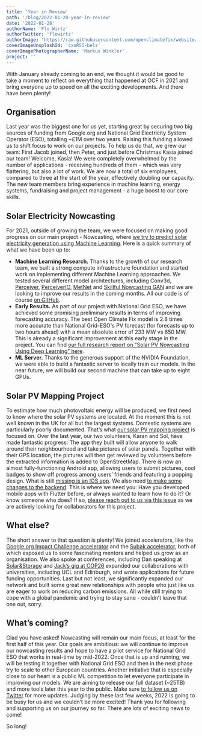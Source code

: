 ```yaml
---
title: 'Year in Review'
path: '/blog/2022-01-28-year-in-review'
date: '2022-01-28'
authorName: 'Flo Wirtz'
authorTwitter: 'flowirtz'
authorImage: 'https://raw.githubusercontent.com/openclimatefix/website/master/src/images/people/flo.jpg'
coverImageUnsplashId: 'cxoR55-bels'
coverImagePhotographerName: 'Markus Winkler'
project: ''
---
```


With January already coming to an end, we thought it would be good to take a moment to reflect on everything that happened at OCF in 2021 and bring everyone up to speed on all the exciting developments. And there have been plenty!

## Organisation

Last year was the biggest one for us yet, starting great by securing two big sources of funding from Google.org and National Grid Electricity System Operator (ESO), totalling ~£1M over two years. Raising this funding allowed us to shift focus to work on our projects. To help us do that, we grew our team: First Jacob joined, then Peter, and just before Christmas Kasia joined our team! Welcome, Kasia! We were completely overwhelmed by the number of applications - receiving hundreds of them - which was very flattering, but also a lot of work.
We are now a total of six employees, compared to three at the start of the year, effectively doubling our capacity. The new team members bring experience in machine learning, energy systems, fundraising and project management - a huge boost to our core skills.

## Solar Electricity Nowcasting

For 2021, outside of growing the team, we were focused on making good progress on our main project - Nowcasting, where [we try to predict solar electricity generation using Machine Learning](https://openclimatefix.org/projects/nowcasting). Here is a quick summary of what we have been up to:

- **Machine Learning Research.** Thanks to the growth of our research team, we built a strong compute infrastructure foundation and started work on implementing different Machine Learning approaches. We tested several different model architectures, including Conv3d, [Perceiver](https://arxiv.org/abs/2103.03206), [PerceiverIO](https://arxiv.org/abs/2107.14795), [MetNet](https://arxiv.org/abs/2003.12140) and [Skillful Nowcasting GAN](https://www.nature.com/articles/s41586-021-03854-z) and we are looking to improve our results in the coming months. All our code is of course [on GitHub](https://github.com/openclimatefix/nowcasting).
- **Early Results.** As part of our project with National Grid ESO, we have achieved some promising preliminary results in terms of improving forecasting accuracy.
  The best Open Climate Fix model is 2.8 times more accurate than National Grid-ESO's PV forecast (for forecasts up to two hours ahead) with a mean absolute error of 233 MW vs 650 MW. This is already a significant improvement at this early stage in the project. You can find [our full research report on “Solar PV Nowcasting Using Deep Learning” here](https://drive.google.com/file/d/1sDKZ8WEJlTNa5oyonbNl2xGyZ7GLXKtQ/view?usp=sharing).
- **ML Server.** Thanks to the generous support of the NVIDIA Foundation, we were able to build a fantastic server to locally train our models. In the near future, we will build our second machine that can take up to eight GPUs.

## Solar PV Mapping Project

To estimate how much photovoltaic energy will be produced, we first need to know where the solar PV systems are located. At the moment this is not well known in the UK for all but the largest systems. Domestic systems are particularly poorly documented. That’s what [our solar PV mapping project](https://www.openclimatefix.org/projects/pv-mapping) is focused on.
Over the last year, our two volunteers, Karan and Sol, have made fantastic progress: The app they built will allow anyone to walk around their neighbourhood and take pictures of solar panels. Together with their GPS location, the pictures will then get reviewed by volunteers before the extracted information is added to OpenStreetMap.
There is now an almost fully-functioning Android app, allowing users to submit pictures, cool badges to show off progress among users’ friends and featuring a popping design. What is still [missing is an IOS app](https://github.com/openclimatefix/bigsolarhunt/issues/6). We also need [to make some changes to the backend](https://github.com/openclimatefix/bigsolarhunt/issues/5). This is where we need you: Have you developed mobile apps with Flutter before, or always wanted to learn how to do it? Or know someone who does? If so, [please reach out to us via this issue](https://github.com/openclimatefix/bigsolarhunt/issues/7) as we are actively looking for collaborators for this project.

## What else?

The short answer to that question is plenty! We joined accelerators, like the [Google.org Impact Challenge accelerator](https://impactchallenge.withgoogle.com/climate2020) and the [Subak accelerator](https://climatesubak.org/the-accelerator), both of which exposed us to some fascinating mentors and helped us grow as an organisation. We also spoke at conferences, including Dan speaking at [Solar&Storage](https://www.terrapinn.com/exhibition/solar-storage-live/index.stm) and [Jack’s gig at COP26](https://twitter.com/OpenClimateFix/status/1468666452567904267) expanded our collaborations with universities, including UCL and Edinburgh, and wrote applications for future funding opportunities.
Last but not least, we significantly expanded our network and built some great new relationships with people who just like us are eager to work on reducing carbon emissions. All while still trying to cope with a global pandemic and trying to stay sane - couldn’t leave that one out, sorry.

## What’s coming?

Glad you have asked! Nowcasting will remain our main focus, at least for the first half of this year. Our goals are ambitious: we will continue to improve our nowcasting results and hope to have a pilot service for National Grid ESO that works in real-time by mid-2022. Once that is up and running, we will be testing it together with National Grid ESO and then in the next phase try to scale to other European countries.
Another initiative that is especially close to our heart is a public ML competition to let everyone participate in improving our models. We are aiming to release   our full dataset (~25TB) and more tools later this year to the public. Make sure [to follow us on Twitter](https://twitter.com/openclimatefix) for more updates.
Judging by these last few weeks, 2022 is going to be busy for us and we couldn’t be more excited! Thank you for following and supporting us on our journey so far. There are lots of exciting news to come!

So long!
